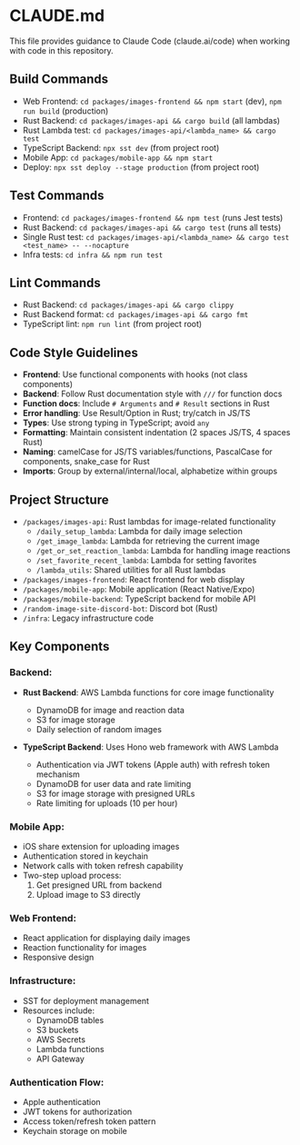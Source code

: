 # CLAUDE.md

This file provides guidance to Claude Code (claude.ai/code) when working with code in this repository.

## Build Commands
- Web Frontend: `cd packages/images-frontend && npm start` (dev), `npm run build` (production)
- Rust Backend: `cd packages/images-api && cargo build` (all lambdas)
- Rust Lambda test: `cd packages/images-api/<lambda_name> && cargo test`
- TypeScript Backend: `npx sst dev` (from project root)
- Mobile App: `cd packages/mobile-app && npm start` 
- Deploy: `npx sst deploy --stage production` (from project root)

## Test Commands
- Frontend: `cd packages/images-frontend && npm test` (runs Jest tests)
- Rust Backend: `cd packages/images-api && cargo test` (runs all tests)
- Single Rust test: `cd packages/images-api/<lambda_name> && cargo test <test_name> -- --nocapture`
- Infra tests: `cd infra && npm run test`

## Lint Commands
- Rust Backend: `cd packages/images-api && cargo clippy`
- Rust Backend format: `cd packages/images-api && cargo fmt`
- TypeScript lint: `npm run lint` (from project root)

## Code Style Guidelines
- **Frontend**: Use functional components with hooks (not class components)
- **Backend**: Follow Rust documentation style with `///` for function docs
- **Function docs**: Include `# Arguments` and `# Result` sections in Rust
- **Error handling**: Use Result/Option in Rust; try/catch in JS/TS
- **Types**: Use strong typing in TypeScript; avoid `any`
- **Formatting**: Maintain consistent indentation (2 spaces JS/TS, 4 spaces Rust)
- **Naming**: camelCase for JS/TS variables/functions, PascalCase for components, snake_case for Rust
- **Imports**: Group by external/internal/local, alphabetize within groups

## Project Structure
- `/packages/images-api`: Rust lambdas for image-related functionality
  - `/daily_setup_lambda`: Lambda for daily image selection
  - `/get_image_lambda`: Lambda for retrieving the current image
  - `/get_or_set_reaction_lambda`: Lambda for handling image reactions
  - `/set_favorite_recent_lambda`: Lambda for setting favorites
  - `/lambda_utils`: Shared utilities for all Rust lambdas
- `/packages/images-frontend`: React frontend for web display
- `/packages/mobile-app`: Mobile application (React Native/Expo)
- `/packages/mobile-backend`: TypeScript backend for mobile API
- `/random-image-site-discord-bot`: Discord bot (Rust)
- `/infra`: Legacy infrastructure code

## Key Components

### Backend:
- **Rust Backend**: AWS Lambda functions for core image functionality
  - DynamoDB for image and reaction data
  - S3 for image storage
  - Daily selection of random images
  
- **TypeScript Backend**: Uses Hono web framework with AWS Lambda
  - Authentication via JWT tokens (Apple auth) with refresh token mechanism
  - DynamoDB for user data and rate limiting
  - S3 for image storage with presigned URLs
  - Rate limiting for uploads (10 per hour)

### Mobile App:
- iOS share extension for uploading images
- Authentication stored in keychain
- Network calls with token refresh capability
- Two-step upload process: 
  1. Get presigned URL from backend
  2. Upload image to S3 directly

### Web Frontend:
- React application for displaying daily images
- Reaction functionality for images
- Responsive design

### Infrastructure:
- SST for deployment management
- Resources include:
  - DynamoDB tables
  - S3 buckets
  - AWS Secrets
  - Lambda functions
  - API Gateway

### Authentication Flow:
- Apple authentication
- JWT tokens for authorization
- Access token/refresh token pattern
- Keychain storage on mobile
